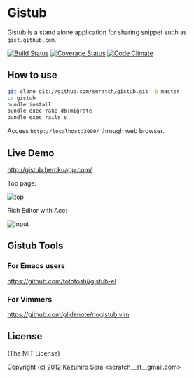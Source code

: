 # Gistub

Gistub is a stand alone application for sharing snippet such as `gist.github.com`.

[![Build Status](https://travis-ci.org/seratch/gistub.png)](https://travis-ci.org/seratch/gistub)
[![Coverage Status](https://coveralls.io/repos/seratch/gistub/badge.png?branch=develop)](https://coveralls.io/r/seratch/gistub?branch=develop)
[![Code Climate](https://codeclimate.com/github/seratch/gistub.png)](https://codeclimate.com/github/seratch/gistub)

## How to use

```sh
git clone git://github.com/seratch/gistub.git -b master
cd gistub
bundle install
bundle exec rake db:migrate
bundle exec rails s
```

Access `http://localhost:3000/` through web browser.

## Live Demo

http://gistub.herokuapp.com/

Top page:

![top](https://raw.github.com/seratch/gistub/master/screenshot1.png)

Rich Editor with Ace:

![input](https://raw.github.com/seratch/gistub/master/screenshot2.png)


## Gistub Tools

### For Emacs users

https://github.com/tototoshi/gistub-el

### For Vimmers

https://github.com/glidenote/nogistub.vim

## License

(The MIT License)

Copyright (c) 2012 Kazuhiro Sera <seratch__at__gmail.com>


